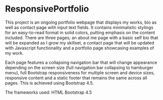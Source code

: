 # ResponsivePortfolio

This project is an ongoing portfolio webpage that displays my works, bio as well as contact page with input text fields. It contains minimalistic stylings for an easy-to-read format in solid colors, putting emphasis on the content included. There are three pages; an about me page with a basic self bio that will be expanded as I grow my skillset, a contact page that will be updated with Javascript functionality and a portfolio page showcasing examples of my work.

Each page features a collapsing navigation bar that will change appearance depending on the screen size (full navigation bar collapsing to hamburger menu), full Bootstrap responsiveness for multiple screen and device sizes, responsive content and a static footer that remains the same across all pages. This is achieved using Bootstrap 4.5.

The frameworks used:
HTML
Bootstrap 4.5 